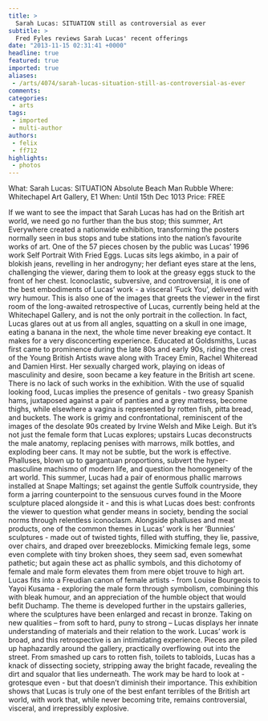 ```yaml
---
title: >
  Sarah Lucas: SITUATION still as controversial as ever
subtitle: >
  Fred Fyles reviews Sarah Lucas' recent offerings
date: "2013-11-15 02:31:41 +0000"
headline: true
featured: true
imported: true
aliases:
 - /arts/4074/sarah-lucas-situation-still-as-controversial-as-ever
comments:
categories:
 - arts
tags:
 - imported
 - multi-author
authors:
 - felix
 - ff712
highlights:
 - photos
---
```


What: Sarah Lucas: SITUATION Absolute Beach Man Rubble
 Where: Whitechapel Art Gallery, E1
 When: Until 15th Dec 1013
 Price: FREE

If we want to see the impact that Sarah Lucas has had on the British art world, we need go no further than the bus stop; this summer, Art Everywhere created a nationwide exhibition, transforming the posters normally seen in bus stops and tube stations into the nation’s favourite works of art. One of the 57 pieces chosen by the public was Lucas’ 1996 work Self Portrait With Fried Eggs. Lucas sits legs akimbo, in a pair of blokish jeans, revelling in her androgyny; her defiant eyes stare at the lens, challenging the viewer, daring them to look at the greasy eggs stuck to the front of her chest. Iconoclastic, subversive, and controversial, it is one of the best embodiments of Lucas’ work - a visceral ‘Fuck You’, delivered with wry humour.
 This is also one of the images that greets the viewer in the first room of the long-awaited retrospective of Lucas, currently being held at the Whitechapel Gallery, and is not the only portrait in the collection. In fact, Lucas glares out at us from all angles, squatting on a skull in one image, eating a banana in the next, the whole time never breaking eye contact. It makes for a very disconcerting experience.
 Educated at Goldsmiths, Lucas first came to prominence during the late 80s and early 90s, riding the crest of the Young British Artists wave along with Tracey Emin, Rachel Whiteread and Damien Hirst. Her sexually charged work, playing on ideas of masculinity and desire, soon became a key feature in the British art scene. There is no lack of such works in the exhibition. With the use of squalid looking food, Lucas implies the presence of genitals - two greasy Spanish hams, juxtaposed against a pair of panties and a grey mattress, become thighs, while elsewhere a vagina is represented by rotten fish, pitta bread, and buckets. The work is grimy and confrontational, reminiscent of the images of the desolate 90s created by Irvine Welsh and Mike Leigh.
 But it’s not just the female form that Lucas explores; upstairs Lucas deconstructs the male anatomy, replacing penises with marrows, milk bottles, and exploding beer cans. It may not be subtle, but the work is effective. Phalluses, blown up to gargantuan proportions, subvert the hyper-masculine machismo of modern life, and question the homogeneity of the art world. This summer, Lucas had a pair of enormous phallic marrows installed at Snape Maltings; set against the gentle Suffolk countryside, they form a jarring counterpoint to the sensuous curves found in the Moore sculpture placed alongside it - and this is what Lucas does best: confronts the viewer to question what gender means in society, bending the social norms through relentless iconoclasm.
 Alongside phalluses and meat products, one of the common themes in Lucas’ work is her ‘Bunnies’ sculptures - made out of twisted tights, filled with stuffing, they lie, passive, over chairs, and draped over breezeblocks. Mimicking female legs, some even complete with tiny broken shoes, they seem sad, even somewhat pathetic; but again these act as phallic symbols, and this dichotomy of female and male form elevates them from mere objet trouve to high art. Lucas fits into a Freudian canon of female artists - from Louise Bourgeois to Yayoi Kusama - exploring the male form through symbolism, combining this with bleak humour, and an appreciation of the humble object that would befit Duchamp. The theme is developed further in the upstairs galleries, where the sculptures have been enlarged and recast in bronze. Taking on new qualities – from soft to hard, puny to strong – Lucas displays her innate understanding of materials and their relation to the work.
 Lucas’ work is broad, and this retrospective is an intimidating experience. Pieces are piled up haphazardly around the gallery, practically overflowing out into the street. From smashed up cars to rotten fish, toilets to tabloids, Lucas has a knack of dissecting society, stripping away the bright facade, revealing the dirt and squalor that lies underneath. The work may be hard to look at - grotesque even - but that doesn’t diminish their importance. This exhibition shows that Lucas is truly one of the best enfant terribles of the British art world, with work that, while never becoming trite, remains controversial, visceral, and irrepressibly explosive.
